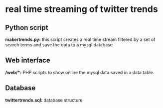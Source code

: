 # real time streaming of twitter trends

## Python script

**makertrends.py:** this script creates a real time stream filtered by a set of search terms and save the data to a mysql database

## Web interface

**/web/*:** PHP scripts to show online the mysql data saved in a data table.

## Database

**twittertrends.sql:** database structure
